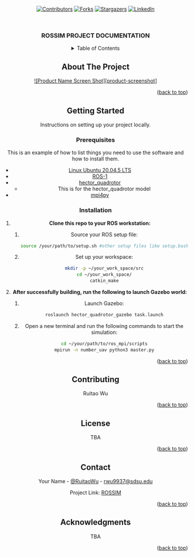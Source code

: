
<a name="readme-top"></a>

<div align="center">

[![Contributors][contributors-shield]](https://github.com/RuitaoWu/rossim/graphs/contributors)
[![Forks][forks-shield]][forks-url]
[![Stargazers][stars-shield]](https://github.com/RuitaoWu/rossim/stargazers)
[![LinkedIn][linkedin-shield]](https://www.linkedin.com/in/ruitao-wu)




<!-- PROJECT LOGO -->
<br />
<div align="center">
  <!-- <a href="https://github.com/RuitaoWu/rossim">
    <img src="images/smile_logo_title.png" alt="smile-logo" width="80" height="80">
  </a> -->

  <h3 align="center">ROSSIM PROJECT DOCUMENTATION</h3>

<!-- TABLE OF CONTENTS -->
<details>
  <summary>Table of Contents</summary>
  <ol>
    <li>
      <a href="#about-the-project">About The Project</a>
    </li>
    <li>
      <a href="#getting-started">Getting Started</a>
      <ul>
        <li><a href="#prerequisites">Prerequisites</a></li>
        <li><a href="#installation">Installation</a></li>
      </ul>
    </li>
    <li><a href="#contributing">Contributing</a></li>
    <li><a href="#license">License</a></li>
    <li><a href="#contact">Contact</a></li>
    <li><a href="#acknowledgments">Acknowledgments</a></li>
  </ol>
</details>



<!-- ABOUT THE PROJECT -->
## About The Project

[![Product Name Screen Shot][product-screenshot]](<img src="images/smile_logo_title.png" alt="smile-logo" width="80" height="80">)

<!-- 
<p align="right">(<a href="#readme-top">back to top</a>)</p> -->


<p align="right">(<a href="#readme-top">back to top</a>)</p>



<!-- GETTING STARTED -->
## Getting Started  

Instructions on setting up your project locally.    


### Prerequisites    
  
This is an example of how to list things you need to use the software and how to install them.  
* [Linux Ubuntu 20.04.5 LTS](https://old-releases.ubuntu.com/releases/20.04.5/)
* [ROS-1](https://wiki.ros.org/noetic/Installation/Ubuntu)
* [hector_quadrotor](https://github.com/tu-darmstadt-ros-pkg/hector_quadrotor)
  * This is for the hector_quadrotor model
* [mpi4py](https://mpi4py.readthedocs.io/en/stable/install.html)
  
### Installation

1. **Clone this repo to your ROS workstation:**
    1. Source your ROS setup file:
        ```bash
        source /your/path/to/setup.sh #other setup files like setup.bash also work
        ```

    2. Set up your workspace:
        ```bash
        mkdir -p ~/your_work_space/src
        cd ~/your_work_space/
        catkin_make
        ```

2. **After successfully building, run the following to launch Gazebo world:**
    1. Launch Gazebo:
        ```bash
        roslaunch hector_quadrotor_gazebo task.launch
        ```

    2. Open a new terminal and run the following commands to start the simulation:
        ```bash
        cd ~/your/path/to/ros_mpi/scripts
        mpirun -n number_uav python3 master.py
        ```




<p align="right">(<a href="#readme-top">back to top</a>)</p>



<!-- CONTRIBUTING -->
## Contributing  

Ruitao Wu  

<p align="right">(<a href="#readme-top">back to top</a>)</p>



<!-- LICENSE -->
## License  
TBA  

<p align="right">(<a href="#readme-top">back to top</a>)</p>



<!-- CONTACT -->
## Contact

Your Name - [@RuitaoWu](https://github.com/RuitaoWu) - rwu9937@sdsu.edu

Project Link: [ROSSIM](https://github.com/RuitaoWu/rossim)

<p align="right">(<a href="#readme-top">back to top</a>)</p>



<!-- ACKNOWLEDGMENTS -->
## Acknowledgments
TBA


<p align="right">(<a href="#readme-top">back to top</a>)</p>


[contributors-shield]: https://img.shields.io/badge/contributors-green?style=for-the-badge
[forks-shield]: https://img.shields.io/badge/fork-blue?style=for-the-badge
[forks-url]: https://github.com/RuitaoWu/rossim/forks
[stars-shield]: https://img.shields.io/badge/start-green?style=for-the-badge
[linkedin-shield]:https://img.shields.io/badge/LinkedIn-blue?style=for-the-badge


